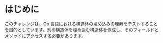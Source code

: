 # はじめに

このチャレンジは、Go 言語における構造体の埋め込みの理解をテストすることを目的としています。別の構造体を埋め込む構造体を作成し、そのフィールドとメソッドにアクセスする必要があります。
